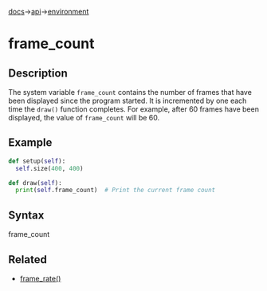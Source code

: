 [docs](/docs/)→[api](/docs/api)→[environment](/docs/api/environment/)

# frame_count

## Description

The system variable `frame_count` contains the number of frames that have been displayed since the program started. It is incremented by one each time the `draw()` function completes. For example, after 60 frames have been displayed, the value of `frame_count` will be 60.

## Example

```py
def setup(self):
  self.size(400, 400)

def draw(self):
  print(self.frame_count)  # Print the current frame count
```

## Syntax

frame_count

## Related

- [frame_rate()](/docs/api/environment/frame_rate_.md)